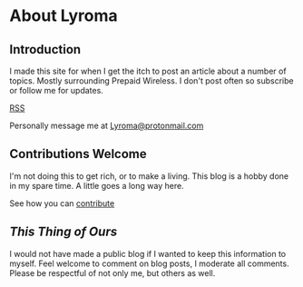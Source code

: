 # About Lyroma


## Introduction
I made this site for when I get the itch to post an article about a number of topics. Mostly surrounding Prepaid Wireless. I don't post often so subscribe or follow me for updates.

[RSS](https://lyroma.com/index.xml)

Personally message me at Lyroma@protonmail.com

## Contributions Welcome
I'm not doing this to get rich, or to make a living. This blog is a hobby done in my spare time. A little goes a long way here. 

See how you can [contribute](https://Lyroma.com/contribute)

## *This Thing of Ours*
I would not have made a public blog if I wanted to keep this information to myself. Feel welcome to comment on blog posts, I moderate all comments. Please be respectful of not only me, but others as well.
